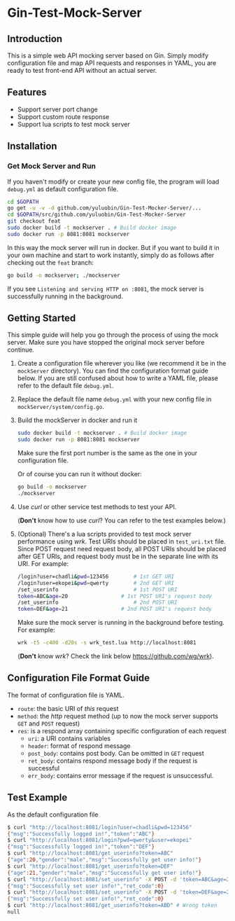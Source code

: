 # Gin-Test-Mock-Server
## Introduction

This is a simple web API mocking server based on Gin. Simply modify configuration file and map API requests and responses in YAML, you are ready to test front-end API without an actual server.

## Features

- Support server port change
- Support custom route response
- Support lua scripts to test mock server

## Installation
### Get Mock Server and Run

If you haven't modify or create your new config file, the program will load `debug.yml` as default configuration file.

```bash
cd $GOPATH
go get -u -v -d github.com/yuluobin/Gin-Test-Mocker-Server/...
cd $GOPATH/src/github.com/yuluobin/Gin-Test-Mocker-Server
git checkout feat
sudo docker build -t mockserver . # Build docker image
sudo docker run -p 8081:8081 mockserver
```

In this way the mock server will run in docker. But if you want to build it in your own machine and start to work instantly, simply do as follows after checking out the `feat` branch:

```bash
go build -o mockserver; ./mockserver
```

If you see `Listening and serving HTTP on :8081`, the mock server is successfully running in the background.

## Getting Started

This simple guide will help you go through the process of using the mock server. Make sure you have stopped the original mock server before continue.

1. Create a configuration file wherever you like (we recommend it be in the `mockServer` directory). You can find the configuration format guide below. If you are still confused about how to write a YAML file, please refer to the default file `debug.yml`.

2. Replace the default file name `debug.yml` with your new config file in `mockServer/system/config.go`.

3. Build the mockServer in docker and run it

   ```bash
   sudo docker build -t mockserver . # Build docker image
   sudo docker run -p 8081:8081 mockserver
   ```

   Make sure the first port number is the same as the one in your configuration file.

   Or of course you can run it without docker:

   ```bash
   go build -o mockserver
   ./mockserver
   ```

4. Use *curl* or other service test methods to test your API. 

   (**Don't** know how to use *curl*? You can refer to the test examples below.)

5. (Optional) There's a lua scripts provided to test mock server performance using *wrk*. Test URIs should be placed in `test_uri.txt` file. Since POST request need request body, all POST URIs should be placed after GET URIs, and request body must be in the separate line with its URI. For example:

   ```bash
   /login?user=chadli&pwd=123456		# 1st GET URI
   /login?user=ekopei&pwd=qwerty		# 2nd GET URI
   /set_userinfo						# 1st POST URI
   token=ABC&age=20					# 1st POST URI's request body
   /set_userinfo						# 2nd POST URI
   token=DEF&age=21					# 2nd POST URI's request body
   ```

   Make sure the mock server is running in the background before testing. For example:

   ```bash
   wrk -t5 -c400 -d20s -s wrk_test.lua http://localhost:8081
   ```

   (**Don't** know *wrk*? Check the link below https://github.com/wg/wrk). 

## Configuration File Format Guide

The format of configuration file is YAML.

- `route`: the basic URI of *this* request
- `method`: the *http* request method (up to now the mock server supports `GET` and `POST` request)
- `res`: is a respond array containing specific configuration of each request
  - `uri`: a URI contains variables
  - `header`: format of respond message
  - `post_body`: contains post body. Can be omitted in `GET` request
  - `ret_body`: contains respond message body if the request is successful
  - `err_body`: contains error message if the request is unsuccessful.

## Test Example

As the default configuration file

```bash
$ curl "http://localhost:8081/login?user=chadli&pwd=123456"
{"msg":"Successfully logged in!","token":"ABC"}
$ curl "http://localhost:8081/login?pwd=qwerty&user=ekopei"
{"msg":"Successfully logged in!","token":"DEF"}
$ curl "http://localhost:8081/get_userinfo?token=ABC"
{"age":20,"gender":"male","msg":"Successfully get user info!"}
$ curl "http://localhost:8081/get_userinfo?token=DEF"
{"age":21,"gender":"male","msg":"Successfully get user info!"}
$ curl "http://localhost:8081/set_userinfo" -X POST -d 'token=ABC&age=20'
{"msg":"Successfully set user info!","ret_code":0}
$ curl "http://localhost:8081/set_userinfo" -X POST -d 'token=DEF&age=21'
{"msg":"Successfully set user info!","ret_code":0}
$ curl "http://localhost:8081/get_userinfo?token=ABD" # Wrong token
null
```

